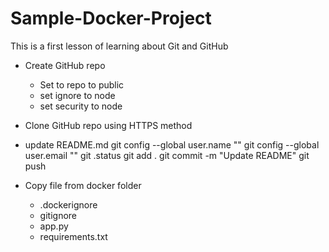 # Sample-Docker-Project
This is a first lesson of learning about Git and GitHub
- Create GitHub repo
  - Set to repo to  public
  - set ignore to node
  - set security to node

- Clone GitHub repo using HTTPS method

- update README.md
    git config --global user.name ""
    git config --global user.email ""
    git .status
    git add .
    git commit -m "Update README"
    git push <url>

- Copy file from docker folder
  - .dockerignore
  - gitignore
  - app.py
  - requirements.txt